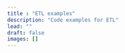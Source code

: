 ```yaml
---
title : "ETL examples"
description: "Code examples for ETL"
lead: ""
draft: false
images: []
---
```

